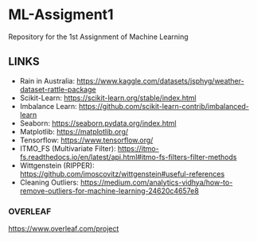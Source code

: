 # ML-Assigment1
Repository for the 1st Assignment of Machine Learning


## LINKS
 
- Rain in Australia: https://www.kaggle.com/datasets/jsphyg/weather-dataset-rattle-package  
- Scikit-Learn: https://scikit-learn.org/stable/index.html
- Imbalance Learn: https://github.com/scikit-learn-contrib/imbalanced-learn
- Seaborn: https://seaborn.pydata.org/index.html
- Matplotlib: https://matplotlib.org/
- Tensorflow: https://www.tensorflow.org/
- ITMO_FS (Multivariate Filter): https://itmo-fs.readthedocs.io/en/latest/api.html#itmo-fs-filters-filter-methods
- Wittgenstein (RIPPER): https://github.com/imoscovitz/wittgenstein#useful-references
- Cleaning Outliers: https://medium.com/analytics-vidhya/how-to-remove-outliers-for-machine-learning-24620c4657e8


### OVERLEAF
https://www.overleaf.com/project  


